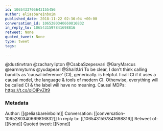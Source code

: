 ```yaml
---
id: 1065433705643155456
author: eliasbareinboim
published_date: 2018-11-22 02:36:04 +00:00
conversation_id: 1065280340669816832
in_reply_to: 1065431597841698816
retweet: None
quoted_tweet: None
type: tweet
tags:

---
```


@dustinvtran @zacharylipton @CsabaSzepesvari @GaryMarcus @earnmyturns @yudapearl @ShalitUri To be clear, I don't think calling bandits as 'causal inference' (CI), generically. is helpful. I call CI if it uses a causal model, the language &amp;  tools of modern CI. Otherwise, everything will be called CI &amp; the label will have no meaning. Causal MDPs: https://t.co/oiOIPvZIt9

### Metadata

Author: [[@eliasbareinboim]]
Conversation: [[conversation-1065280340669816832]]
In reply to: [[1065431597841698816]]
Retweet of: [[None]]
Quoted tweet: [[None]]
